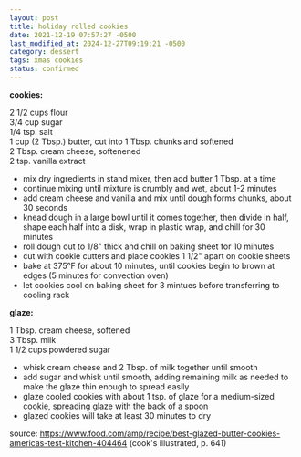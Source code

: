 ```yaml
---
layout: post
title: holiday rolled cookies
date: 2021-12-19 07:57:27 -0500
last_modified_at: 2024-12-27T09:19:21 -0500
category: dessert
tags: xmas cookies
status: confirmed
---
```


**cookies:**

2 1/2 cups flour  
3/4 cup sugar  
1/4 tsp. salt  
1 cup (2 Tbsp.) butter, cut into 1 Tbsp. chunks and softened  
2 Tbsp. cream cheese, softenened  
2 tsp. vanilla extract  
* mix dry ingredients in stand mixer, then add butter 1 Tbsp. at a time
* continue mixing until mixture is crumbly and wet, about 1-2 minutes
* add cream cheese and vanilla and mix until dough forms chunks, about 30 seconds
* knead dough in a large bowl until it comes together, then divide in half, shape
  each half into a disk, wrap in plastic wrap, and chill for 30 minutes
* roll dough out to 1/8" thick and chill on baking sheet for 10 minutes
* cut with cookie cutters and place cookies 1 1/2" apart on cookie sheets
* bake at 375°F for about 10 minutes, until cookies begin to brown at edges
  (5 minutes for convection oven)
* let cookies cool on baking sheet for 3 mintues before transferring to cooling rack

**glaze:**

1 Tbsp. cream cheese, softened  
3 Tbsp. milk  
1 1/2 cups powdered sugar  
* whisk cream cheese and 2 Tbsp. of milk together until smooth
* add sugar and whisk until smooth, adding remaining milk as needed to make the
  glaze thin enough to spread easily
* glaze cooled cookies with about 1 tsp. of glaze for a medium-sized cookie,
  spreading glaze with the back of a spoon
* glazed cookies will take at least 30 minutes to dry

source: <https://www.food.com/amp/recipe/best-glazed-butter-cookies-americas-test-kitchen-404464> (cook's illustrated, p. 641)
